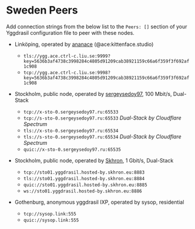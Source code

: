 # Sweden Peers

Add connection strings from the below list to the `Peers: []` section of your
Yggdrasil configuration file to peer with these nodes.

* Linköping, operated by [ananace](https://github.com/ananace) (@ace:kittenface.studio)
  * `tls://ygg.ace.ctrl-c.liu.se:9999?key=5636b3af4738c3998284c4805d91209cab38921159c66a6f359f3f692af1c908`
  * `tcp://ygg.ace.ctrl-c.liu.se:9998?key=5636b3af4738c3998284c4805d91209cab38921159c66a6f359f3f692af1c908`

* Stockholm, public node, operated by [sergeysedoy97](https://t.me/sergeysedoy97), 100 Mbit/s, Dual-Stack
  * `tcp://x-sto-0.sergeysedoy97.ru:65533`
  * `tcp://s-sto-0.sergeysedoy97.ru:65533` *Dual-Stack by Cloudflare Spectrum*
  * `tls://x-sto-0.sergeysedoy97.ru:65534`
  * `tls://s-sto-0.sergeysedoy97.ru:65534` *Dual-Stack by Cloudflare Spectrum*
  * `quic://x-sto-0.sergeysedoy97.ru:65535`

* Stockholm, public node, operated by [Skhron](https://skhron.eu/), 1 Gbit/s, Dual-Stack
  * `tcp://sto01.yggdrasil.hosted-by.skhron.eu:8883`
  * `tls://sto01.yggdrasil.hosted-by.skhron.eu:8884`
  * `quic://sto01.yggdrasil.hosted-by.skhron.eu:8885`
  * `ws://sto01.yggdrasil.hosted-by.skhron.eu:8886`

* Gothenburg, anonymous yggdrasil IXP, operated by sysop, residential
  * `tcp://sysop.link:555`
  * `quic://sysop.link:555`
